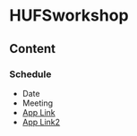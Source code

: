 # HUFSworkshop
## Content
### Schedule

+ Date
+ Meeting
+ [App Link](https://huggingface.co/spaces/ejun123/ReadAloud)
+ [App Link2](https://ejun123-ReadAloud.hf.space)
